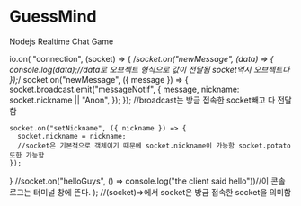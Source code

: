 # GuessMind
Nodejs Realtime Chat Game

io.on(
  "connection",
  (socket) => {
    /*socket.on("newMessage", (data) => {
      console.log(data);//data로 오브젝트 형식으로 값이 전달됨 socket역시 오브젝트다
    });*/
    socket.on("newMessage", ({ message }) => {
      socket.broadcast.emit("messageNotif", {
        message,
        nickname: socket.nickname || "Anon",
      });
    }); //broadcast는 방금 접속한 socket빼고 다 전달함

    socket.on("setNickname", ({ nickname }) => {
      socket.nickname = nickname;
      //socket은 기본적으로 객체이기 때문에 socket.nickname이 가능함 socket.potato또한 가능함
    });
  }
  //socket.on("helloGuys", () => console.log("the client said hello"))//이 콘솔 로그는 터미널 창에 뜬다.
); //(socket)=>에서 socket은 방금 접속한 socket을 의미함
